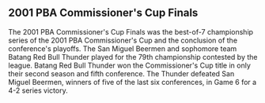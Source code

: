## 2001 PBA Commissioner's Cup Finals

The 2001 PBA Commissioner's Cup Finals was the best-of-7 championship series of the 2001 PBA Commissioner's Cup and the conclusion of the conference's playoffs. The San Miguel Beermen and sophomore team Batang Red Bull Thunder played for the 79th championship contested by the league. 
Batang Red Bull Thunder won the Commissioner's Cup title in only their second season and fifth conference. The Thunder defeated San Miguel Beermen, winners of five of the last six conferences, in Game 6 for a 4-2 series victory.